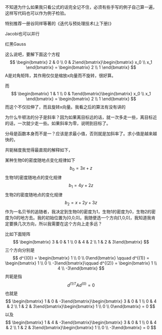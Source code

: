 不知道为什么如果我只看公式的话完全记不住，必须有些手写的例子自己算一遍，这样写代码也可以作为例子检验。

特别推荐一册谷同祥等著的《迭代与预处理技术(上下册)》

Jacobi也可以并行

红黑Gauss

这么说吧，要解下面这个方程
$$
\begin{bmatrix} 2 & 0 \\ 0 & 2\end{bmatrix}\begin{bmatrix} x_0 \\ x_1 \end{bmatrix} = \begin{bmatrix} 2 \\ 1 \end{bmatrix}
$$
A是对角矩阵，其作用仅仅是缩放x向量而不旋转，很好算。

而
$$
\begin{bmatrix} 1 & 1 \\ 0 & 1\end{bmatrix}\begin{bmatrix} x_0 \\ x_1 \end{bmatrix} = \begin{bmatrix} 2 \\ 1 \end{bmatrix}
$$
而这个不仅拉伸了，而且旋转x向量。我看之后的算法有没有讲的

为什么牛顿法的分子是斜率？因为如果离目标远的话，就一次多走一些，离目标近的话，一次就少走一些。如果斜率为零，说明到目标了。



分母是函数本身而不是一？应该是求最小值，否则就是加斜率了。求小值是越来越快的，



共轭梯度我觉得最直观的解释如下，

某种生物0的密度随地点变化规律如下
$$
b_0 = 3x + z 
$$
生物1的密度随地点的变化规律
$$
b_1 = 4y + 2z
$$
生物2的密度随地点的变化规律
$$
b_2 = x + 2y + 3z
$$
作为一名贝爷的追随者，我决定到生物0的密度为1，生物1的密度为0，生物2的密度为0的地方去。我的初始位置为[0,0,0]。我随便选一个方向[1,0,0]，我知道我肯定要换几次方向，所以我需要在这个方向上走多远？



比如下面矩阵
$$
\begin{bmatrix} 3 & 0 & 1 \\ 0 & 4 & 2 \\ 1 & 2 & 3\end{bmatrix}
$$
三个方向分别是
$$
d^{(0)} = \begin{bmatrix} 1 \\ 0 \\ 0\end{bmatrix} \qquad d^{(1)} = \begin{bmatrix} 1 \\ 0 \\ -3\end{bmatrix}\qquad d^{(2)} = \begin{bmatrix} 1 \\ 4 \\ -3\end{bmatrix}
$$
共轭是指
$$
d^{(1)T}Ad^{(0)} = 0
$$
也就是
$$
\begin{bmatrix} 1 & 0 & -3\end{bmatrix}\begin{bmatrix} 3 & 0 & 1 \\ 0 & 4 & 2 \\ 1 & 2 & 3\end{bmatrix}\begin{bmatrix} 1 \\ 0 \\ 0\end{bmatrix} = 0
$$
以及
$$
\begin{bmatrix} 1 & 4 & -3\end{bmatrix}\begin{bmatrix} 3 & 0 & 1 \\ 0 & 4 & 2 \\ 1 & 2 & 3\end{bmatrix}\begin{bmatrix} 1 \\ 0 \\ -3\end{bmatrix} = 0
$$
